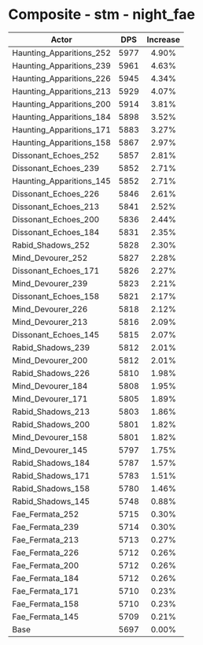 # Composite - stm - night_fae
| Actor | DPS | Increase |
|---|:---:|:---:|
|Haunting_Apparitions_252|5977|4.90%|
|Haunting_Apparitions_239|5961|4.63%|
|Haunting_Apparitions_226|5945|4.34%|
|Haunting_Apparitions_213|5929|4.07%|
|Haunting_Apparitions_200|5914|3.81%|
|Haunting_Apparitions_184|5898|3.52%|
|Haunting_Apparitions_171|5883|3.27%|
|Haunting_Apparitions_158|5867|2.97%|
|Dissonant_Echoes_252|5857|2.81%|
|Dissonant_Echoes_239|5852|2.71%|
|Haunting_Apparitions_145|5852|2.71%|
|Dissonant_Echoes_226|5846|2.61%|
|Dissonant_Echoes_213|5841|2.52%|
|Dissonant_Echoes_200|5836|2.44%|
|Dissonant_Echoes_184|5831|2.35%|
|Rabid_Shadows_252|5828|2.30%|
|Mind_Devourer_252|5827|2.28%|
|Dissonant_Echoes_171|5826|2.27%|
|Mind_Devourer_239|5823|2.21%|
|Dissonant_Echoes_158|5821|2.17%|
|Mind_Devourer_226|5818|2.12%|
|Mind_Devourer_213|5816|2.09%|
|Dissonant_Echoes_145|5815|2.07%|
|Rabid_Shadows_239|5812|2.01%|
|Mind_Devourer_200|5812|2.01%|
|Rabid_Shadows_226|5810|1.98%|
|Mind_Devourer_184|5808|1.95%|
|Mind_Devourer_171|5805|1.89%|
|Rabid_Shadows_213|5803|1.86%|
|Rabid_Shadows_200|5801|1.82%|
|Mind_Devourer_158|5801|1.82%|
|Mind_Devourer_145|5797|1.75%|
|Rabid_Shadows_184|5787|1.57%|
|Rabid_Shadows_171|5783|1.51%|
|Rabid_Shadows_158|5780|1.46%|
|Rabid_Shadows_145|5748|0.88%|
|Fae_Fermata_252|5715|0.30%|
|Fae_Fermata_239|5714|0.30%|
|Fae_Fermata_213|5713|0.27%|
|Fae_Fermata_226|5712|0.26%|
|Fae_Fermata_200|5712|0.26%|
|Fae_Fermata_184|5712|0.26%|
|Fae_Fermata_171|5710|0.23%|
|Fae_Fermata_158|5710|0.23%|
|Fae_Fermata_145|5709|0.21%|
|Base|5697|0.00%|
